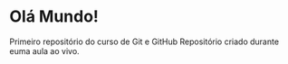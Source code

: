 # Olá Mundo!
 Primeiro repositório do curso de Git e GitHub
Repositório criado durante euma aula ao vivo. 
